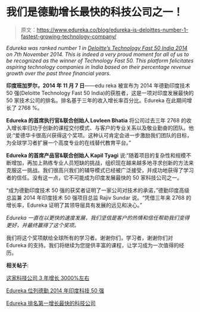 # 我们是德勤增长最快的科技公司之一！

> 原文：<https://www.edureka.co/blog/edureka-is-deloittes-number-1-fastest-growing-technology-company/>

*Edureka was ranked number 1 in [Deloitte’s Technology Fast 50 India 2014](http://www2.deloitte.com/in/en.html) on 7th November 2014\. This is indeed a very proud moment for all of us to be recognized as the winner of Technology Fast 50\. This platform felicitates aspiring technology companies in India based on their percentage revenue growth over the past three financial years.*

**印度班加罗尔，2014 年 11 月 7 日**——edu reka 被宣布为 2014 年德勤印度技术 50 强(Deloitte Technology Fast 50 India)的获胜者，这是一项对印度发展最快的 50 家技术公司的排名。排名基于三年的收入增长率百分比。Edureka 在此期间增长了 2768 %。

**Edureka 的首席执行官&联合创始人 Lovleen Bhatia** 将公司过去三年 2768 的收入增长率归功于创新的课程交付模式、与客户的专业关系以及敬业勤奋的团队。他说:“爱德华卡很高兴获得这个奖项。这种认可肯定会进一步激励我们团队的目标，为全球学习者扩展一个高度专业的在线替代教育平台。”

**Edureka 的首席产品官&联合创始人 Kapil Tyagi** 说:“随着项目的复杂性和规模不断增加，再加上熟练专业人员短缺的挑战，组织现在越来越多地寻求创新的方法来克服这一挑战。我们很高兴我们的辅导模式已经被广泛接受，并成功地获得了学习者的信任。没有这一点，它不可能成为印度发展最快的 50 家科技公司之一。

“成为德勤印度技术 50 强的获奖者证明了一家公司对技术的承诺，”德勤印度高级总监兼 2014 年印度技术 50 强项目总监 Rajiv Sundar 说。“凭借三年来 2768 的增长率，Edureka 证明了其领导层具有发展的远见和决心。”

*Edureka 一直在以更快的速度发展，我们坚信是客户的热情和信任帮助我们变得更好，并最终赢得了这个奖项。*

我们将这个奖项献给全球所有的学习者。谢谢你们，学习者，谢谢你们对 Edureka 的支持。我们将继续为您提供丰富的课程，让学习成为一次值得的经历。

**相关帖子**:

[这家科技公司 3 年增长 3000%左右](http://profit.ndtv.com/news/industries/article-this-tech-company-grew-around-3000-in-3-years-698853)

[Edureka 位列德勤 2014 年印度科技 50 强](http://timesofindia.indiatimes.com/tech/tech-news/Edureka-is-top-among-Deloittes-Technology-Fast-50-India-2014-company/articleshow/45122748.cms)

[Edureka 排名第一增长最快的科技公司](http://www.dqindia.com/edureka-ranked-1-fastest-growing-technology-company-deloitte-technology-fast-50-india-2014/)